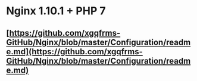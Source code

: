 # Nginx 1.10.1 + PHP 7

## [https://github.com/xgqfrms-GitHub/Nginx/blob/master/Configuration/readme.md](https://github.com/xgqfrms-GitHub/Nginx/blob/master/Configuration/readme.md)